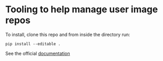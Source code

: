 # Tooling to help manage user image repos

To install, clone this repo and from inside the directory run:

```
pip install --editable .
```

See the official [documentation](https://docs.datahub.berkeley.edu/admins/howto/managing-multiple-user-image-repos.html)
